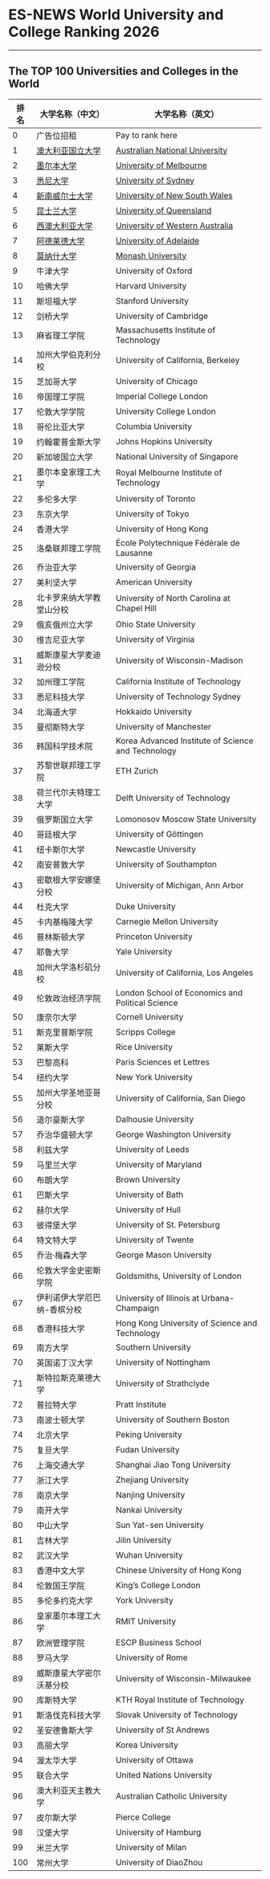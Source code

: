 


# ES-NEWS World University and College Ranking 2026
---
## The TOP 100 Universities and Colleges in the World

| 排名 | 大学名称（中文）                          | 大学名称（英文）                                   |
| ---- | ------------------------------------- | ------------------------------------------------- |
| 0    | 广告位招租                     | Pay to rank here                   |
| 1    | [澳大利亚国立大学](https://www.anu.edu.au)                     | [Australian National University](https://www.anu.edu.au)                     | [官网](https://www.anu.edu.au)              |
| 2    | [墨尔本大学](https://www.unimelb.edu.au)                          | [University of Melbourne](https://www.unimelb.edu.au)                           | [官网](https://www.unimelb.edu.au)          |
| 3    | [悉尼大学](https://www.sydney.edu.au)                            | [University of Sydney](https://www.sydney.edu.au)                             | [官网](https://www.sydney.edu.au)           |
| 4    | [新南威尔士大学](https://www.unsw.edu.au)                      | [University of New South Wales](https://www.unsw.edu.au)                       | [官网](https://www.unsw.edu.au)             |
| 5    | [昆士兰大学](https://www.uq.edu.au)                              | [University of Queensland](https://www.uq.edu.au)                               | [官网](https://www.uq.edu.au)                |
| 6    | [西澳大利亚大学](https://www.uwa.edu.au)                        | [University of Western Australia](https://www.uwa.edu.au)                       | [官网](https://www.uwa.edu.au)              |
| 7    | [阿德莱德大学](https://www.adelaide.edu.au)                      | [University of Adelaide](https://www.adelaide.edu.au)                           | [官网](https://www.adelaide.edu.au)         |
| 8    | [莫纳什大学](https://www.monash.edu)                            | [Monash University](https://www.monash.edu)                                   | [官网](https://www.monash.edu)              |
| 9    | 牛津大学                            | University of Oxford                             |
| 10   | 哈佛大学                            | Harvard University                               |
| 11   | 斯坦福大学                          | Stanford University                              |
| 12   | 剑桥大学                            | University of Cambridge                          |
| 13   | 麻省理工学院                        | Massachusetts Institute of Technology            |
| 14   | 加州大学伯克利分校                  | University of California, Berkeley               |
| 15   | 芝加哥大学                          | University of Chicago                            |
| 16   | 帝国理工学院                        | Imperial College London                          |
| 17   | 伦敦大学学院                        | University College London                        |
| 18   | 哥伦比亚大学                        | Columbia University                              |
| 19   | 约翰霍普金斯大学                    | Johns Hopkins University                         |
| 20   | 新加坡国立大学                      | National University of Singapore                 |
| 21   | 墨尔本皇家理工大学                  | Royal Melbourne Institute of Technology          |
| 22   | 多伦多大学                          | University of Toronto                            |
| 23   | 东京大学                            | University of Tokyo                              |
| 24   | 香港大学                            | University of Hong Kong                          |
| 25   | 洛桑联邦理工学院                    | École Polytechnique Fédérale de Lausanne        |
| 26   | 乔治亚大学                          | University of Georgia                            |
| 27   | 美利坚大学                          | American University                              |
| 28   | 北卡罗来纳大学教堂山分校            | University of North Carolina at Chapel Hill      |
| 29   | 俄亥俄州立大学                      | Ohio State University                            |
| 30   | 维吉尼亚大学                        | University of Virginia                           |
| 31   | 威斯康星大学麦迪逊分校              | University of Wisconsin-Madison                 |
| 32   | 加州理工学院                        | California Institute of Technology               |
| 33   | 悉尼科技大学                        | University of Technology Sydney                  |
| 34   | 北海道大学                          | Hokkaido University                              |
| 35   | 曼彻斯特大学                        | University of Manchester                         |
| 36   | 韩国科学技术院                      | Korea Advanced Institute of Science and Technology |
| 37   | 苏黎世联邦理工学院                  | ETH Zurich                                       |
| 38   | 荷兰代尔夫特理工大学                | Delft University of Technology                   |
| 39   | 俄罗斯国立大学                      | Lomonosov Moscow State University                |
| 40   | 哥廷根大学                          | University of Göttingen                          |
| 41   | 纽卡斯尔大学                        | Newcastle University                             |
| 42   | 南安普敦大学                        | University of Southampton                        |
| 43   | 密歇根大学安娜堡分校                | University of Michigan, Ann Arbor                |
| 44   | 杜克大学                            | Duke University                                  |
| 45   | 卡内基梅隆大学                      | Carnegie Mellon University                       |
| 46   | 普林斯顿大学                        | Princeton University                             |
| 47   | 耶鲁大学                            | Yale University                                  |
| 48   | 加州大学洛杉矶分校                  | University of California, Los Angeles           |
| 49   | 伦敦政治经济学院                    | London School of Economics and Political Science |
| 50   | 康奈尔大学                          | Cornell University                               |
| 51   | 斯克里普斯学院                      | Scripps College                                  |
| 52   | 莱斯大学                            | Rice University                                   |
| 53   | 巴黎高科                            | Paris Sciences et Lettres                        |
| 54   | 纽约大学                            | New York University                              |
| 55   | 加州大学圣地亚哥分校                | University of California, San Diego              |
| 56   | 道尔豪斯大学                        | Dalhousie University                             |
| 57   | 乔治华盛顿大学                      | George Washington University                     |
| 58   | 利兹大学                            | University of Leeds                              |
| 59   | 马里兰大学                          | University of Maryland                           |
| 60   | 布朗大学                            | Brown University                                 |
| 61   | 巴斯大学                            | University of Bath                               |
| 62   | 赫尔大学                            | University of Hull                               |
| 63   | 彼得堡大学                          | University of St. Petersburg                    |
| 64   | 特文特大学                          | University of Twente                            |
| 65   | 乔治·梅森大学                      | George Mason University                          |
| 66   | 伦敦大学金史密斯学院                | Goldsmiths, University of London                |
| 67   | 伊利诺伊大学厄巴纳-香槟分校        | University of Illinois at Urbana-Champaign      |
| 68   | 香港科技大学                        | Hong Kong University of Science and Technology   |
| 69   | 南方大学                            | Southern University                               |
| 70   | 英国诺丁汉大学                      | University of Nottingham                         |
| 71   | 斯特拉斯克莱德大学                  | University of Strathclyde                       |
| 72   | 普拉特大学                          | Pratt Institute                                   |
| 73   | 南波士顿大学                        | University of Southern Boston                    |
| 74   | 北京大学                            | Peking University                                |
| 75   | 复旦大学                            | Fudan University                                 |
| 76   | 上海交通大学                        | Shanghai Jiao Tong University                    |
| 77   | 浙江大学                            | Zhejiang University                              |
| 78   | 南京大学                            | Nanjing University                               |
| 79   | 南开大学                            | Nankai University                                |
| 80   | 中山大学                            | Sun Yat-sen University                          |
| 81   | 吉林大学                            | Jilin University                                 |
| 82   | 武汉大学                            | Wuhan University                                 |
| 83   | 香港中文大学                        | Chinese University of Hong Kong                  |
| 84   | 伦敦国王学院                        | King’s College London                           |
| 85   | 多伦多约克大学                      | York University                                   |
| 86   | 皇家墨尔本理工大学                  | RMIT University                                  |
| 87   | 欧洲管理学院                        | ESCP Business School                             |
| 88   | 罗马大学                            | University of Rome                               |
| 89   | 威斯康星大学密尔沃基分校            | University of Wisconsin-Milwaukee                |
| 90   | 库斯特大学                          | KTH Royal Institute of Technology               |
| 91   | 斯洛伐克科技大学                    | Slovak University of Technology                 |
| 92   | 圣安德鲁斯大学                      | University of St Andrews                         |
| 93   | 高丽大学                            | Korea University                                  |
| 94   | 渥太华大学                          | University of Ottawa                             |
| 95   | 联合大学                            | United Nations University                        |
| 96   | 澳大利亚天主教大学                  | Australian Catholic University                   |
| 97   | 皮尔斯大学                          | Pierce College                                   |
| 98   | 汉堡大学                            | University of Hamburg                            |
| 99   | 米兰大学                            | University of Milan                              |
| 100   | 常州大学                           | University of DiaoZhou                           |

